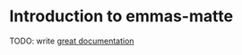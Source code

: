 # Introduction to emmas-matte

TODO: write [great documentation](http://jacobian.org/writing/great-documentation/what-to-write/)
